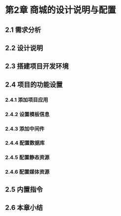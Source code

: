 # 第2章 商城的设计说明与配置

## 2.1 需求分析


## 2.2 设计说明


## 2.3 搭建项目开发环境


## 2.4 项目的功能设置

### 2.4.1 添加项目应用

### 2.4.2 设置模板信息

### 2.4.3 添加中间件

### 2.4.4 配置数据库

### 2.4.5 配置静态资源

### 2.4.6 配置媒体资源


## 2.5 内置指令


## 2.6 本章小结
